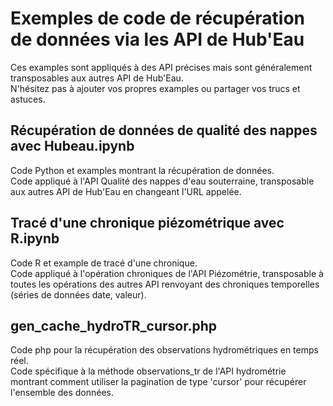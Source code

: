 # Exemples de code de récupération de données via les API de Hub'Eau

Ces examples sont appliqués à des API précises mais sont généralement transposables aux autres API de Hub'Eau.  
N'hésitez pas à ajouter vos propres examples ou partager vos trucs et astuces.  

## Récupération de données de qualité des nappes avec Hubeau.ipynb
Code Python et examples montrant la récupération de données.  
Code appliqué à l'API Qualité des nappes d'eau souterraine, transposable aux autres API de Hub'Eau en changeant l'URL appelée.  

## Tracé d'une chronique piézométrique avec R.ipynb
Code R et example de tracé d'une chronique.  
Code appliqué à l'opération chroniques de l'API Piézométrie, transposable à toutes les opérations des autres API renvoyant des chroniques temporelles (séries de données date, valeur).  

## gen_cache_hydroTR_cursor.php
Code php pour la récupération des observations hydrométriques en temps réel.  
Code spécifique à la méthode observations_tr de l'API hydrométrie montrant comment utiliser la pagination de type 'cursor' pour récupérer l'ensemble des données.  
